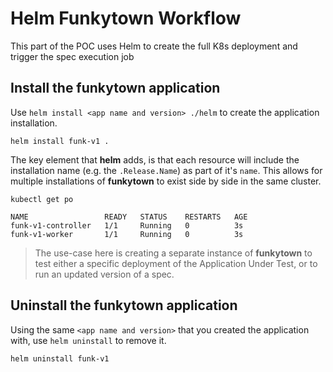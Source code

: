 # Helm Funkytown Workflow
This part of the POC uses Helm to create the full K8s deployment and trigger the spec execution job

## Install the funkytown application
Use `helm install <app name and version> ./helm` to create the application installation.
```
helm install funk-v1 .
```

The key element that **helm** adds, is that each resource will include the installation name (e.g. the `.Release.Name`) as part of it's `name`.  This allows for multiple installations of **funkytown** to exist side by side in the same cluster.


```
kubectl get po

NAME                 READY   STATUS    RESTARTS   AGE
funk-v1-controller   1/1     Running   0          3s
funk-v1-worker       1/1     Running   0          3s
```

> The use-case here is creating a separate instance of **funkytown** to test either a specific deployment of the Application Under Test, or to run an updated version of a spec.


## Uninstall the funkytown application 
Using the same `<app name and version>` that you created the application with, use `helm uninstall` to remove it.

```
helm uninstall funk-v1
```